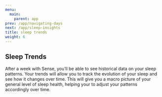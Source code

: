 ```yaml
---
menu:
  main:
    parent: app
prev: /app/navigating-days
next: /app/sleep-insights
title: sleep trends
weight: 6
---
```


## Sleep Trends


After a week with Sense, you’ll be able to see historical data on your sleep patterns. Your trends will allow you to track the evolution of your sleep and see how it changes over time. This will give you a macro picture of your general level of sleep health, helping your to adjust your patterns accordingly over time.
